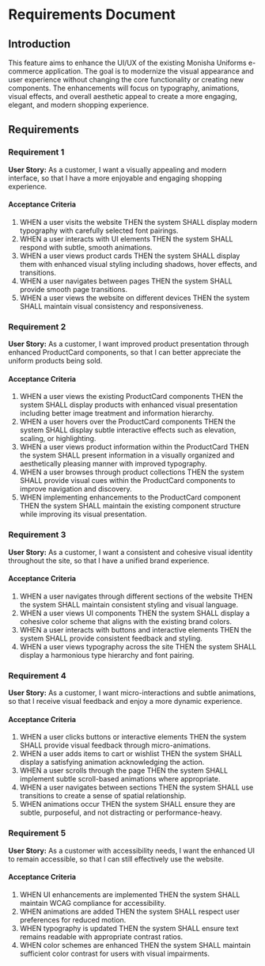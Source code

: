 # Requirements Document

## Introduction

This feature aims to enhance the UI/UX of the existing Monisha Uniforms e-commerce application. The goal is to modernize the visual appearance and user experience without changing the core functionality or creating new components. The enhancements will focus on typography, animations, visual effects, and overall aesthetic appeal to create a more engaging, elegant, and modern shopping experience.

## Requirements

### Requirement 1

**User Story:** As a customer, I want a visually appealing and modern interface, so that I have a more enjoyable and engaging shopping experience.

#### Acceptance Criteria

1. WHEN a user visits the website THEN the system SHALL display modern typography with carefully selected font pairings.
2. WHEN a user interacts with UI elements THEN the system SHALL respond with subtle, smooth animations.
3. WHEN a user views product cards THEN the system SHALL display them with enhanced visual styling including shadows, hover effects, and transitions.
4. WHEN a user navigates between pages THEN the system SHALL provide smooth page transitions.
5. WHEN a user views the website on different devices THEN the system SHALL maintain visual consistency and responsiveness.

### Requirement 2

**User Story:** As a customer, I want improved product presentation through enhanced ProductCard components, so that I can better appreciate the uniform products being sold.

#### Acceptance Criteria

1. WHEN a user views the existing ProductCard components THEN the system SHALL display products with enhanced visual presentation including better image treatment and information hierarchy.
2. WHEN a user hovers over the ProductCard components THEN the system SHALL display subtle interactive effects such as elevation, scaling, or highlighting.
3. WHEN a user views product information within the ProductCard THEN the system SHALL present information in a visually organized and aesthetically pleasing manner with improved typography.
4. WHEN a user browses through product collections THEN the system SHALL provide visual cues within the ProductCard components to improve navigation and discovery.
5. WHEN implementing enhancements to the ProductCard component THEN the system SHALL maintain the existing component structure while improving its visual presentation.

### Requirement 3

**User Story:** As a customer, I want a consistent and cohesive visual identity throughout the site, so that I have a unified brand experience.

#### Acceptance Criteria

1. WHEN a user navigates through different sections of the website THEN the system SHALL maintain consistent styling and visual language.
2. WHEN a user views UI components THEN the system SHALL display a cohesive color scheme that aligns with the existing brand colors.
3. WHEN a user interacts with buttons and interactive elements THEN the system SHALL provide consistent feedback and styling.
4. WHEN a user views typography across the site THEN the system SHALL display a harmonious type hierarchy and font pairing.

### Requirement 4

**User Story:** As a customer, I want micro-interactions and subtle animations, so that I receive visual feedback and enjoy a more dynamic experience.

#### Acceptance Criteria

1. WHEN a user clicks buttons or interactive elements THEN the system SHALL provide visual feedback through micro-animations.
2. WHEN a user adds items to cart or wishlist THEN the system SHALL display a satisfying animation acknowledging the action.
3. WHEN a user scrolls through the page THEN the system SHALL implement subtle scroll-based animations where appropriate.
4. WHEN a user navigates between sections THEN the system SHALL use transitions to create a sense of spatial relationship.
5. WHEN animations occur THEN the system SHALL ensure they are subtle, purposeful, and not distracting or performance-heavy.

### Requirement 5

**User Story:** As a customer with accessibility needs, I want the enhanced UI to remain accessible, so that I can still effectively use the website.

#### Acceptance Criteria

1. WHEN UI enhancements are implemented THEN the system SHALL maintain WCAG compliance for accessibility.
2. WHEN animations are added THEN the system SHALL respect user preferences for reduced motion.
3. WHEN typography is updated THEN the system SHALL ensure text remains readable with appropriate contrast ratios.
4. WHEN color schemes are enhanced THEN the system SHALL maintain sufficient color contrast for users with visual impairments.